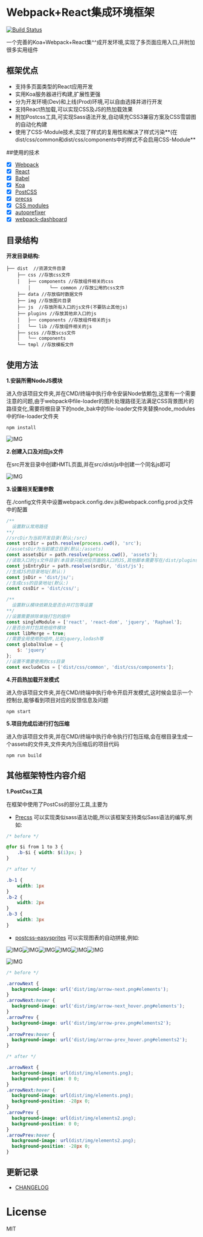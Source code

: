 # Webpack+React集成环境框架

[![Build Status](https://travis-ci.org/greengerong/qing.png?branch=master)](https://travis-ci.org/greengerong/qing)

一个完善的Koa+Webpack+React集^^成开发环境,实现了多页面应用入口,并附加很多实用组件

## 框架优点

- 支持多页面类型的React应用开发
- 实用Koa服务器进行构建,扩展性更强
- 分为开发环境(Dev)和上线(Prod)环境,可以自由选择并进行开发
- 支持React热加载,可以实现CSS及JS的热加载效果
- 附加Postcss工具,可实现Sass语法开发,自动填充CSS3兼容方案及CSS雪碧图的自动化构建
- 使用了CSS-Module技术,实现了样式的复用性和解决了样式污染**(在dist/css/common和dist/css/components中的样式不会启用CSS-Module**

##使用的技术

- [x] [Webpack](https://webpack.github.io)
- [x] [React](https://facebook.github.io/react/)
- [x] [Babel](https://babeljs.io/)
- [x] [Koa](https://github.com/koajs/koa)
- [x] [PostCSS](https://github.com/postcss/postcss)
- [x] [precss](https://github.com/jonathantneal/precss)
- [x] [CSS modules](https://github.com/outpunk/postcss-modules)
- [x] [autoprefixer](https://github.com/postcss/autoprefixer)
- [x] [webpack-dashboard](https://github.com/FormidableLabs/webpack-dashboard)

## 目录结构
**开发目录结构:**
```
├── dist  //资源文件目录
    ├── css //存放css文件
    │   ├── components //存放组件相关的css
 		│		└── common //存放公用的css文件
    ├── data //存放临时数据文件
    ├── img //存放图片目录
    ├── js  //存放所有入口的js文件(不要防止其他js)
    ├── plugins //存放其他非入口的js
    │   ├── components //存放组件相关的js
    │   └── lib //存放组件相关的js
    ├── scss //存放scss文件
    │   └── components
    └── tmpl //存放模板文件
```


## 使用方法
**1.安装所需NodeJS模块**

进入你该项目文件夹,并在CMD/终端中执行命令安装Node依赖包,这里有一个需要注意的问题,由于webpack中file-loader的图片处理路径无法满足CSS背景图片的路径变化,需要将根目录下的node_bak中的file-loader文件夹替换node_modules中的file-loader文件夹
```
npm install
```
![IMG](./README/3.png)

**2.创建入口及对应js文件**

在src开发目录中创建HMTL页面,并在src/dist/js中创建一个同名js即可

![IMG](./README/1.png)

**3.设置相关配置参数**

在./config文件夹中设置webpack.config.dev.js和webpack.config.prod.js文件中的配置

```js
/**
  设置默认常用路径
**/
//srcDir为当前开发目录(默认:/src)
const srcDir = path.resolve(process.cwd(), 'src');
//assetsDir为当前建立目录(默认:/assets)
const assetsDir = path.resolve(process.cwd(), 'assets');
//读取入口的js文件目录(本目录只能对应页面的入口的JS,其他脚本需要写在/dist/plugins中)
const jsEntryDir = path.resolve(srcDir, 'dist/js');
//生成JS的目录地址(默认:)
const jsDir = 'dist/js/';
//生成css的目录地址(默认:)
const cssDir = 'dist/css/';

/**
  设置默认模块依赖及是否合并打包等设置
**/
//设置需要排除单独打包的插件
const singleModule = ['react', 'react-dom', 'jquery', 'Raphael'];
//是否合并打包其他组件模块
const libMerge = true;
//需要全局使用的组件,比如jquery,lodash等
const globalValue = {
    $: 'jquery'
};
//设置不需要使用的css目录
const excludeCss = ['dist/css/common', 'dist/css/components'];
```


**4.开启热加载开发模式**

进入你该项目文件夹,并在CMD/终端中执行命令开启开发模式,这时候会显示一个控制台,能够看到项目对应的反馈信息及问题

```
npm start
```
**5.项目完成后进行打包压缩**

进入你该项目文件夹,并在CMD/终端中执行命令执行打包压缩,会在根目录生成一个assets的文件夹,文件夹内为压缩后的项目代码

```
npm run build
```



## 其他框架特性内容介绍

**1.PostCss工具**

在框架中使用了PostCss的部分工具,主要为

- [Precss](https://jonathantneal.github.io/precss/) 可以实现类似sass语法功能,所以该框架支持类似Sass语法的编写,例如:
```css
/* before */

@for $i from 1 to 3 {
	.b-$i { width: $(i)px; }
}

/* after */

.b-1 {
	width: 1px
}
.b-2 {
	width: 2px
}
.b-3 {
	width: 3px
}
```
- [postcss-easysprites](https://github.com/glebmachine/postcss-easysprites) 可以实现图表的自动拼接,例如:

![IMG](./README/fork.png)![IMG](./README/plus.png)![IMG](./README/github.png)![IMG](./README/plus.png)![IMG](./README/twitter.png)![IMG](./README/equals.png)

![IMG](./README/spritesheet.png)
```css
/* before */

.arrowNext {
  background-image: url('dist/img/arrow-next.png#elements');
}
.arrowNext:hover {
  background-image: url('dist/img/arrow-next_hover.png#elements');
}
.arrowPrev {
  background-image: url('dist/img/arrow-prev.png#elements2');
}
.arrowPrev:hover {
  background-image: url('dist/img/arrow-prev_hover.png#elements2');
}

/* after */

.arrowNext {
  background-image: url(dist/img/elements.png);
  background-position: 0 0;
}
.arrowNext:hover {
  background-image: url(dist/img/elements.png);
  background-position: -28px 0;
}
.arrowPrev {
  background-image: url(dist/img/elements2.png);
  background-position: 0 0;
}
.arrowPrev:hover {
  background-image: url(dist/img/elements2.png);
  background-position: -28px 0;
}
```
## 更新记录

- [CHANGELOG](https://github.com/aemoe/webpack-react-framework/blob/master/CHANGELOG.md)

# License

MIT
